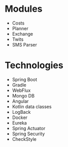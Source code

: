 # Modules
* Costs
* Planner
* Exchange
* Twits
* SMS Parser

# Technologies

* Spring Boot
* Gradle
* WebFlux
* Mongo DB
* Angular
* Kotlin data classes
* LogBack
* Docker
* Eureka
* Spring Actuator
* Spring Security
* CheckStyle
